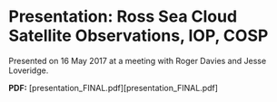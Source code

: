 # Presentation: Ross Sea Cloud Satellite Observations, IOP, COSP

Presented on 16 May 2017 at a meeting with Roger Davies and Jesse Loveridge.

**PDF:** [presentation_FINAL.pdf][presentation_FINAL.pdf]
